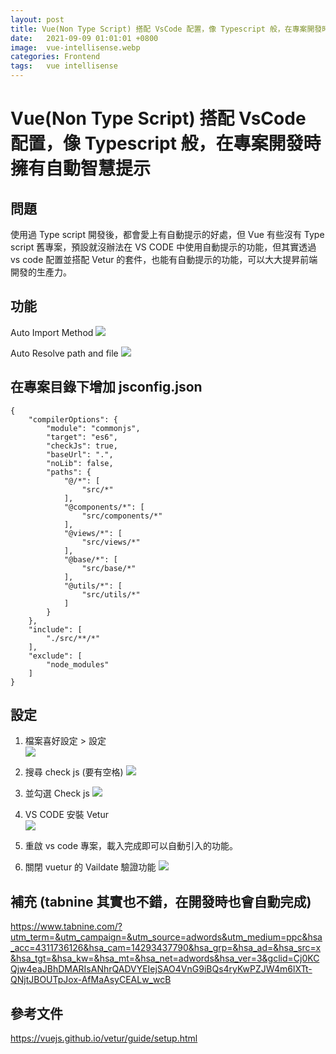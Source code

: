 ```yaml
---
layout: post
title: Vue(Non Type Script) 搭配 VsCode 配置，像 Typescript 般，在專案開發時擁有自動智慧提示
date:   2021-09-09 01:01:01 +0800
image:  vue-intellisense.webp
categories: Frontend
tags:   vue intellisense
---
```

# Vue(Non Type Script) 搭配 VsCode 配置，像 Typescript 般，在專案開發時擁有自動智慧提示
## 問題
使用過 Type script 開發後，都會愛上有自動提示的好處，但 Vue 有些沒有 Type script 舊專案，預設就沒辦法在 VS CODE 中使用自動提示的功能，但其實透過vs code 配置並搭配 Vetur 的套件，也能有自動提示的功能，可以大大提昇前端開發的生產力。

## 功能

Auto Import Method
![](https://i.imgur.com/hySzthP.png)

Auto Resolve path and file 
![](https://i.imgur.com/gml6il5.png)

## 在專案目錄下增加  jsconfig.json
```
{
    "compilerOptions": {
		"module": "commonjs",
        "target": "es6",
        "checkJs": true,
        "baseUrl": ".",
        "noLib": false,
        "paths": {
            "@/*": [
                "src/*"
            ],
            "@components/*": [
                "src/components/*"
            ],
            "@views/*": [
                "src/views/*"
            ],
            "@base/*": [
                "src/base/*"
            ],
            "@utils/*": [
                "src/utils/*"
            ]
        }
    },
    "include": [
        "./src/**/*"
    ],
    "exclude": [
        "node_modules"
    ]
}
```
## 設定
1. 檔案喜好設定 > 設定  
![](https://i.imgur.com/mg4kgQo.png)  

2. 搜尋 check js (要有空格)
![](https://i.imgur.com/xC22kZj.png)  

3. 並勾選 Check js
![](https://i.imgur.com/RQc6Io9.png)  
 
4. VS CODE 安裝 Vetur  
![](https://i.imgur.com/KxCrlNE.png)  

5. 重啟 vs code 專案，載入完成即可以自動引入的功能。

6. 關閉 vuetur 的 Vaildate 驗證功能
![](https://i.imgur.com/E89L5am.jpg)



## 補充 (tabnine 其實也不錯，在開發時也會自動完成)
https://www.tabnine.com/?utm_term=&utm_campaign=&utm_source=adwords&utm_medium=ppc&hsa_acc=4311736126&hsa_cam=14293437790&hsa_grp=&hsa_ad=&hsa_src=x&hsa_tgt=&hsa_kw=&hsa_mt=&hsa_net=adwords&hsa_ver=3&gclid=Cj0KCQjw4eaJBhDMARIsANhrQADVYEIejSAO4VnG9iBQs4ryKwPZJW4m6lXTt-QNjtJBOUTpJox-AfMaAsyCEALw_wcB

## 參考文件
https://vuejs.github.io/vetur/guide/setup.html

